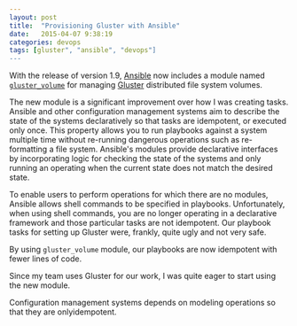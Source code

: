 ```yaml
---
layout: post
title:  "Provisioning Gluster with Ansible"
date:   2015-04-07 9:38:19
categories: devops
tags: [gluster", "ansible", "devops"]
---
```

With the release of version 1.9, [Ansible](http://www.ansible.com/home) now includes a module named [`gluster_volume`](http://docs.ansible.com/gluster_volume_module.html) for managing [Gluster](http://www.gluster.org/) distributed file system volumes.

The new module is a significant improvement over how I was creating tasks.  Ansible and other configuration management systems aim to describe the state of the systems declaratively so that tasks are idempotent, or executed only once.  This property allows you to run playbooks against a system multiple time without re-running dangerous operations such as re-formatting a file system.  Ansible's modules provide declarative interfaces by incorporating logic for checking the state of the systems and only running an operating when the current state does not match the desired state.

To enable users to perform operations for which there are no modules, Ansible allows shell commands to be specified in playbooks.  Unfortunately, when using shell commands, you are no longer operating in a declarative framework and those particular tasks are not idempotent.  Our playbook tasks for setting up Gluster were, frankly, quite ugly and not very safe.

By using `gluster_volume` module, our playbooks are now idempotent with fewer lines of code.

Since my team uses Gluster for our work, I was quite eager to start using the new module. 

Configuration management systems 
depends on modeling operations so that they are onlyidempotent. 
